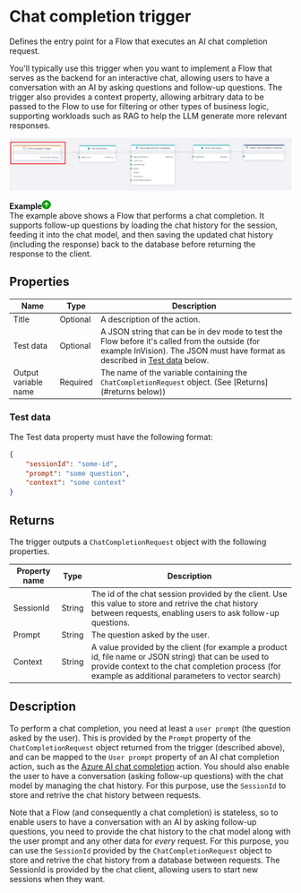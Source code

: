 # Chat completion trigger

Defines the entry point for a Flow that executes an AI chat completion request.  

You'll typically use this trigger when you want to implement a Flow that serves as the backend for an interactive chat, allowing users to have a conversation with an AI by asking questions and follow-up questions. The trigger also provides a context property, allowing arbitrary data to be passed to the Flow to use for filtering or other types of business logic, supporting workloads such as RAG to help the LLM generate more relevant responses.

![img](/images/flow/chat-completion-trigger.png)

**Example**![img](../../../../images/strz.jpg)  
The example above shows a Flow that performs a chat completion. It supports follow-up questions by loading the chat history for the session, feeding it into the chat model, and then saving the updated chat history (including the response) back to the database before returning the response to the client.

## Properties

| Name        | Type          | Description                     |
|-------------|---------------|---------------------------------|
| Title       | Optional      | A description of the action.    |
| Test data   | Optional      | A JSON string that can be in dev mode to test the Flow before it's called from the outside (for example InVision). The JSON must have format as described in [Test data](#test-data) below. |
| Output variable name | Required  | The name of the variable containing the `ChatCompletionRequest` object. (See [Returns](#returns below))  |

### Test data  
The Test data property must have the following format:  
```json
{
    "sessionId": "some-id",
    "prompt": "some question",
    "context": "some context"
}
```

## Returns
The trigger outputs a `ChatCompletionRequest` object with the following properties.  

| Property name  | Type    | Description              |
|----------------|---------|--------------------------|
| SessionId      | String  | The id of the chat session provided by the client. Use this value to store and retrive the chat history between requests, enabling users to ask follow-up questions. |
| Prompt         | String  | The question asked by the user. |
| Context        | String  | A value provided by the client (for example a product id, file name or JSON string) that can be used to provide context to the chat completion process (for example as additional parameters to vector search) |


## Description
To perform a chat completion, you need at least a `user prompt` (the question asked by the user). This is provided by the `Prompt` property of the `ChatCompletionRequest` object returned from the trigger (described above), and can be mapped to the `User prompt` property of an AI chat completion action, such as the [Azure AI chat completion](../../actions/azure-ai/chat-completion.md) action. You should also enable the user to have a conversation (asking follow-up questions) with the chat model by managing the chat history. For this purpose, use the `SessionId` to store and retrive the chat history between requests.

Note that a Flow (and consequently a chat completion) is stateless, so to enable users to have a conversation with an AI by asking follow-up questions, you need to provide the chat history to the chat model along with the user prompt and any other data for _every_ request. For this purpose, you can use the `SessionId` provided by the `ChatCompletionRequest` object to store and retrive the chat history from a database between requests. The SessionId is provided by the chat client, allowing users to start new sessions when they want.
